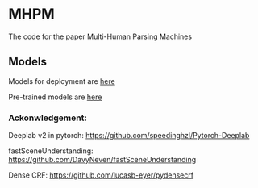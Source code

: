 # MHPM
The code for the paper Multi-Human Parsing Machines

## Models
Models for deployment are [here](https://drive.google.com/file/d/1x_aDKi-A0-C0cmmqIKH6ekhMITKwIFCr/view?usp=sharing)

Pre-trained models are [here](https://drive.google.com/file/d/12QdisT0SKSsP4qPb_tEBYLVFrZorfxF8/view?usp=sharing)


### Ackonwledgement:
Deeplab v2 in pytorch: https://github.com/speedinghzl/Pytorch-Deeplab

fastSceneUnderstanding: https://github.com/DavyNeven/fastSceneUnderstanding

Dense CRF: https://github.com/lucasb-eyer/pydensecrf

